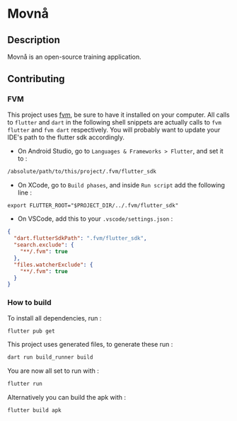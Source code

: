 # Movnå

## Description

Movnå is an open-source training application.

## Contributing

### FVM

This project uses [fvm](https://fvm.app/), be sure to have it installed on your computer.
All calls to `flutter` and `dart` in the following shell snippets are actually calls
to `fvm flutter` and `fvm dart` respectively.
You will probably want to update your IDE's path to the flutter sdk accordingly.

- On Android Studio, go to `Languages & Frameworks > Flutter`, and set it to :

```txt
/absolute/path/to/this/project/.fvm/flutter_sdk
```

- On XCode, go to `Build phases`, and inside `Run script` add the following line :

```txt
export FLUTTER_ROOT="$PROJECT_DIR/../.fvm/flutter_sdk"
```

- On VSCode, add this to your `.vscode/settings.json` :

```json
{
  "dart.flutterSdkPath": ".fvm/flutter_sdk",
  "search.exclude": {
    "**/.fvm": true
  },
  "files.watcherExclude": {
    "**/.fvm": true
  }
}
```

### How to build

To install all dependencies, run :

```sh
flutter pub get
```

This project uses generated files, to generate these run :

```sh
dart run build_runner build
```

You are now all set to run with :

```sh
flutter run
```

Alternatively you can build the apk with :

```sh
flutter build apk
```
